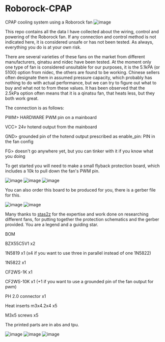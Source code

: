 # Roborock-CPAP
CPAP cooling system using a Roborock fan
![image](https://user-images.githubusercontent.com/121378039/209463936-7d26f6cb-ce1e-449f-b166-296438bd0f6a.png)

This repo contains all the data I have collected about the wiring, control and powering of the Roborock fan. If any connection and control method is not indicated here, it is considered unsafe or has not been tested. As always, everything you do is at your own risk.

There are several varieties of these fans on the market from different manufacturers, qinatsu and nidec have been tested. At the moment only one type of fan is considered unsuitable for our purposes, it is the 5.1kPA (or 5100) option from nidec, the others are found to be working. Chinese sellers often designate them in assumed pressure capacity, which probably has nothing to do with actual performance, but we can try to figure out what to buy and what not to from these values. It has been observed that the 2.5kPa option often means that it is a qinatsu fan, that heats less, but they both work great.

The connection is as follows:

PWM> HARDWARE PWM pin on a mainboard

VCC> 24v hotend output from the mainboard

GND> grounded pin of the hotend output prescribed as enable_pin: PIN in the fan config

FG> doesn't go anywhere yet, but you can tinker with it if you know what you doing

To get started you will need to make a small flyback protection board, which includes a 10k to pull down the fan's PWM pin. 

![image](https://user-images.githubusercontent.com/121378039/212881528-e3a47822-b2a8-45af-89c8-67fd5614f81f.png)
![image](https://user-images.githubusercontent.com/121378039/210138044-a70bc6b9-4392-419c-870f-718244075b98.png)
![image](https://user-images.githubusercontent.com/121378039/210138046-b8b343f4-3be0-4117-823e-cbe7fd5357e5.png)


You can also order this board to be produced for you, there is a gerber file for this.

![image](https://user-images.githubusercontent.com/121378039/210138049-28e98718-6d7b-4b56-9d2d-1a404a3319d2.png)
![image](https://user-images.githubusercontent.com/121378039/210138052-674a5870-b571-4153-86c7-2f3ba4e15904.png)


Many thanks to [stas2z](https://github.com/stas2z) for the expertise and work done on researching different fans, for putting together the protection schematics and the gerber provided. You are a legend and a guiding star.

BOM 

BZX55C5V1 x2

1N5819 x1 (x4 if you want to use three in parallel instead of one 1N5822)

1N5822 x1

CF2WS-1K x1

CF2WS-10K x1 (+1 if you want to use a grounded pin of the fan output for pwm)

PH 2.0 connector x1

Heat inserts m3x4.2x4 x5

M3x5 screws x5

The printed parts are in abs and tpu.

![image](https://user-images.githubusercontent.com/121378039/209482129-ca142f26-6aaa-42c2-b7cc-db964e90b7dd.png)
![image](https://user-images.githubusercontent.com/121378039/209482137-34fb8c10-3275-4c9c-b42b-c01cabe76723.png)
![image](https://user-images.githubusercontent.com/121378039/209482142-3b67b5ae-a99b-436a-9072-4c8cf7cfe082.png)

